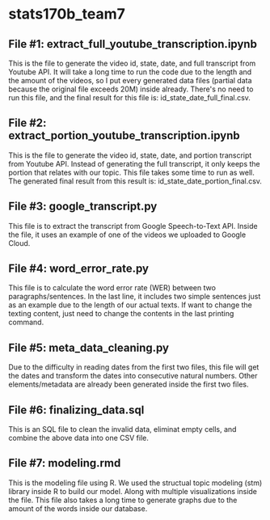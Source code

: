 # stats170b_team7

## File #1: extract_full_youtube_transcription.ipynb

This is the file to generate the video id, state, date, and full transcript from Youtube API. It will take a long time to run the code due to the length and the amount of the videos, so I put every generated data files (partial data because the original file exceeds 20M) inside already. There's no need to run this file, and the final result for this file is: id_state_date_full_final.csv.

## File #2: extract_portion_youtube_transcription.ipynb

This is the file to generate the video id, state, date, and portion transcript from Youtube API. Instead of generating the full transcript, it only keeps the portion that relates with our topic. This file takes some time to run as well. The generated final result from this result is: id_state_date_portion_final.csv. 

## File #3: google_transcript.py

This file is to extract the transcript from Google Speech-to-Text API. Inside the file, it uses an example of one of the videos we uploaded to Google Cloud.

## File #4: word_error_rate.py

This file is to calculate the word error rate (WER) between two paragraphs/sentences. In the last line, it includes two simple sentences just as an example due to the length of our actual texts. If want to change the texting content, just need to change the contents in the last printing command.

## File #5: meta_data_cleaning.py

Due to the difficulty in reading dates from the first two files, this file will get the dates and transform the dates into consecutive natural numbers. Other elements/metadata are already been generated inside the first two files.

## File #6: finalizing_data.sql

This is an SQL file to clean the invalid data, eliminat empty cells, and combine the above data into one CSV file.

## File #7: modeling.rmd

This is the modeling file using R. We used the structual topic modeling (stm) library inside R to build our model. Along with multiple visualizations inside the file. This file also takes a long time to generate graphs due to the amount of the words inside our database.
